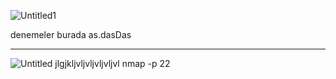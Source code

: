 
![Untitled1](https://github.com/user-attachments/assets/0e20b38b-36f5-42b0-bc39-bdcd37663fd3)

denemeler burada as.dasDas

---

![Untitled](https://github.com/user-attachments/assets/440e9b18-d053-4da6-8350-a6c2831e31dd)
jlgjkljvljvljvljvljvl
nmap -p 22

